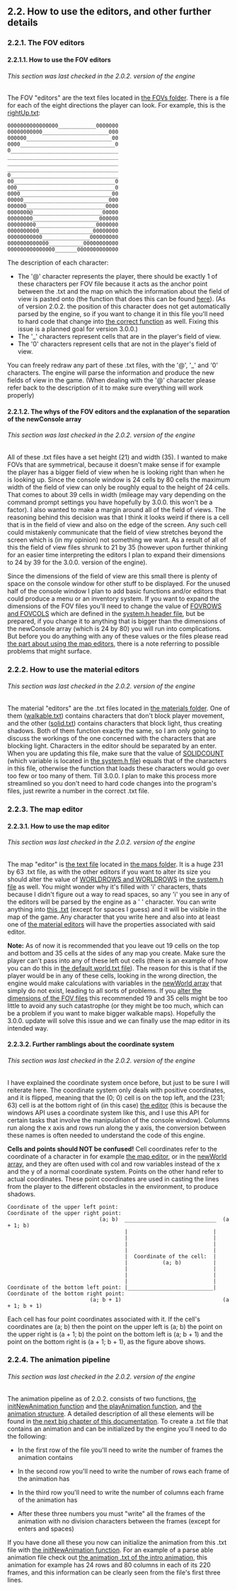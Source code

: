 ## 2.2. How to use the editors, and other further details
### 2.2.1. The FOV editors
#### 2.2.1.1. How to use the FOV editors
###### This section was last checked in the 2.0.2. version of the engine
The FOV "editors" are the text files located in [the FOVs folder](../../FOVs). There is a file for each of the eight directions the player can look. For example, this is the [rightUp.txt](../../FOVs/rightUp.txt):
```
0000000000000000____________0000000
00000000000_____________________000
000000___________________________00
0000______________________________0
0__________________________________
___________________________________
___________________________________
___________________________________
0__________________________________
00________________________________0
000_______________________________0
0000_____________________________00
00000___________________________000
000000_________________________0000
0000000@______________________00000
00000000_____________________000000
000000000___________________0000000
0000000000_________________00000000
00000000000_______________000000000
0000000000000___________00000000000
000000000000000_______0000000000000
```
The description of each character:
* The '@' character represents the player, there should be exactly 1 of these characters per FOV file because it acts as the anchor point between the .txt and the map on which the information about the field of view is pasted onto (the function that does this can be found [here](3.4.5._shadowFunctions.h.md/#3454-addfovinfotomap)). (As of version 2.0.2. the position of this character does not get automatically parsed by the engine, so if you want to change it in this file you'll need to hard code that change into [the correct function](3.4.5._shadowFunctions.h.md/#3453-getplayerposinfov) as well. Fixing this issue is a planned goal for version 3.0.0.)
* The '_' characters represent cells that are in the player's field of view.
* The '0' characters represent cells that are not in the player's field of view.

You can freely redraw any part of these .txt files, with the '@', '_' and '0' characters. The engine will parse the information and produce the new fields of view in the game. (When dealing with the '@' character please refer back to the description of it to make sure everything will work properly)

#### 2.2.1.2. The whys of the FOV editors and the explanation of the separation of the newConsole array
###### This section was last checked in the 2.0.2. version of the engine
All of these .txt files have a set height (21) and width (35). I wanted to make FOVs that are symmetrical, because it doesn't make sense if for example the player has a bigger field of view when he is looking right than when he is looking up. Since the console window is 24 cells by 80 cells the maximum width of the field of view can only be roughly equal to the height of 24 cells. That comes to about 39 cells in width (mileage may vary depending on the command prompt settings you have hopefully by 3.0.0. this won't be a factor). I also wanted to make a margin around all of the field of views. The reasoning behind this decision was that I think it looks weird if there is a cell that is in the field of view and also on the edge of the screen. Any such cell could mistakenly communicate that the field of view stretches beyond the screen which is (in my opinion) not something we want. As a result of all of this the field of view files shrunk to 21 by 35 (however upon further thinking for an easier time interpreting the editors I plan to expand their dimensions to 24 by 39 for the 3.0.0. version of the engine).

Since the dimensions of the field of view are this small there is plenty of space on the console window for other stuff to be displayed. For the unused half of the console window I plan to add basic functions and/or editors that could produce a menu or an inventory system. If you want to expand the dimensions of the FOV files you'll need to change the value of [FOVROWS and FOVCOLS](3._Description_of_EVERYTHING_and_3.1._Defines.md/#312-fovrows-and-fovcols) which are defined in the [system.h header file](../../headers/system/system.h), but be prepared, if you change it to anything that is bigger than the dimensions of the newConsole array (which is 24 by 80) you will run into complications. But before you do anything with any of these values or the files please read [the part about using the map editors](2.2._How_to_use_the_editors,_and_other_further_details.md/#2231-how-to-use-the-map-editor), there is a note referring to possible problems that might surface.

### 2.2.2. How to use the material editors
###### This section was last checked in the 2.0.2. version of the engine
The material "editors" are the .txt files located in [the materials folder](../../materials). One of them ([walkable.txt](../../materials/walkable.txt)) contains characters that don't block player movement, and the other ([solid.txt](../../materials/solid.txt)) contains characters that block light, thus creating shadows. Both of them function exactly the same, so I am only going to discuss the workings of the one concerned with the characters that are blocking light. Characters in the editor should be separated by an enter. When you are updating this file, make sure that the value of [SOLIDCOUNT](3._Description_of_EVERYTHING_and_3.1._Defines.md/#314-solidcount-and-walkablecount) (which variable is located in [the system.h file](../../headers/system/system.h)) equals that of the characters in this file, otherwise the function that loads these characters would go over too few or too many of them. Till 3.0.0. I plan to make this process more streamlined so you don't need to hard code changes into the program's files, just rewrite a number in the correct .txt file.

### 2.2.3. The map editor
#### 2.2.3.1. How to use the map editor
###### This section was last checked in the 2.0.2. version of the engine
The map "editor" is [the text file](../../maps/world.txt) located in [the maps folder](../../maps). It is a huge 231 by 63 .txt file, as with the other editors if you want to alter its size you should alter the value of [WORLDROWS and WORLDROWS](3._Description_of_EVERYTHING_and_3.1._Defines.md/#313-worldrows-and-worldcols) in [the system.h file](../../headers/system/system.h) as well. You might wonder why it's filled with 'i' characters, thats because I didn't figure out a way to read spaces, so any 'i' you see in any of the editors will be parsed by the engine as a ' ' character. You can write anything into [this .txt](../../maps/world.txt) (except for spaces I guess) and it will be visible in the map of the game. Any character that you write here and also into at least one of [the material editors](../../materials) will have the properties associated with said editor.

**Note:** As of now it is recommended that you leave out 19 cells on the top and bottom and 35 cells at the sides of any map you create. Make sure the player can't pass into any of these left out cells (there is an example of how you can do this in [the default world.txt file](../../maps/world.txt)). The reason for this is that if the player would be in any of these cells, looking in the wrong direction, the engine would make calculations with variables in the [newWorld array](3.3._Variables_in_the_main_.cpp_file.md/#3320-newworld) that simply do not exist, leading to all sorts of problems. If you [alter the dimensions of the FOV files](2.2._How_to_use_the_editors,_and_other_further_details.md/#2212-the-whys-of-the-fov-editors-and-the-explanation-of-the-newscreen-and-newmenu-arrays) this recommended 19 and 35 cells might be too little to avoid any such catastrophe (or they might be too much, which can be a problem if you want to make bigger walkable maps). Hopefully the 3.0.0. update will solve this issue and we can finally use the map editor in its intended way.

#### 2.2.3.2. Further ramblings about the coordinate system
###### This section was last checked in the 2.0.2. version of the engine
I have explained the coordinate system once before, but just to be sure I will reiterate here. The coordinate system only deals with positive coordinates, and it is flipped, meaning that the (0; 0) cell is on the top left, and the (231; 63) cell is at the bottom right of (in this case) [the editor](../../maps/world.txt) (this is because the windows API uses a coordinate system like this, and I use this API for certain tasks that involve the manipulation of the console window). Columns run along the x axis and rows run along the y axis, the conversion between these names is often needed to understand the code of this engine.

**Cells and points should NOT be confused!** Cell coordinates refer to the coordinate of a character in for example [the map editor](../../maps/world.txt), or in the [newWorld array](3.3._Variables_in_the_main_.cpp_file.md/#3320-newworld), and they are often used with col and row variables instead of the x and the y of a normal coordinate system. Points on the other hand refer to actual coordinates. These point coordinates are used in casting the lines from the player to the different obstacles in the environment, to produce shadows. 

```
Coordinate of the upper left point:                                 Coordinate of the upper right point:
                             (a; b)  _____________________________  (a + 1; b)
                                     |                           |
                                     |                           |
                                     |                           |
                                     |                           |
                                     |  Coordinate of the cell:  |
                                     |           (a; b)          |
                                     |                           |
                                     |                           |
                                     |                           |
Coordinate of the bottom left point: |___________________________|  Coordinate of the bottom right point:
                          (a; b + 1)                                (a + 1; b + 1)
```
Each cell has four point coordinates associated with it. If the cell's coordinates are (a; b) then the point on the upper left is (a; b) the point on the upper right is (a + 1; b) the point on the bottom left is (a; b + 1) and the point on the bottom right is (a + 1; b + 1), as the figure above shows.

### 2.2.4. The animation pipeline

###### This section was last checked in the 2.0.2. version of the engine

The animation pipeline as of 2.0.2. consists of two functions, [the initNewAnimation function](3.4.6._animation.h.md/#3461-initnewanimation) and [the playAnimation function](3.4.6._animation.h.md/#3462-playanimation), and [the animation structure](3.2._Structures.md/#327-animation). A detailed description of all these elements will be found in [the next big chapter of this documentation](3._Description_of_EVERYTHING_and_3.1._Defines.md/#3-detailed-description-of-everything). To create a .txt file that contains an animation and can be initialized by the engine you'll need to do the following:

* In the first row of the file you'll need to write the number of frames the animation contains

* In the second row you'll need to write the number of rows each frame of the animation has

* In the third row you'll need to write the number of columns each frame of the animation has

* After these three numbers you must "write" all the frames of the animation with no division characters between the frames (except for enters and spaces)

If you have done all these you now can initialize the animation from this .txt file with [the initNewAnimation function](3.4.6._animation.h.md/#3461-initnewanimation). For an example of a parse able animation file check out [the animation .txt of the intro animation](../../animations/logo.txt), this animation for example has 24 rows and 80 columns in each of its 220 frames, and this information can be clearly seen from the file's first three lines.
